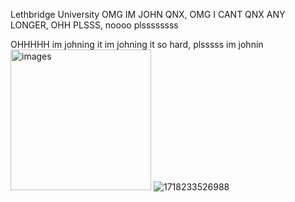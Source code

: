 Lethbridge University
OMG IM JOHN QNX, OMG I CANT QNX ANY LONGER, OHH PLSSS, noooo plssssssss


OHHHHH im johning it im johning it so hard, plsssss im johnin
<img width="225" height="225" alt="images" src="https://github.com/user-attachments/assets/11d61b18-91d0-4f65-b5a4-7c46f49bb5bd" />
![1718233526988](https://github.com/user-attachments/assets/a934f439-30e2-490b-b212-4d4f295777e0)
